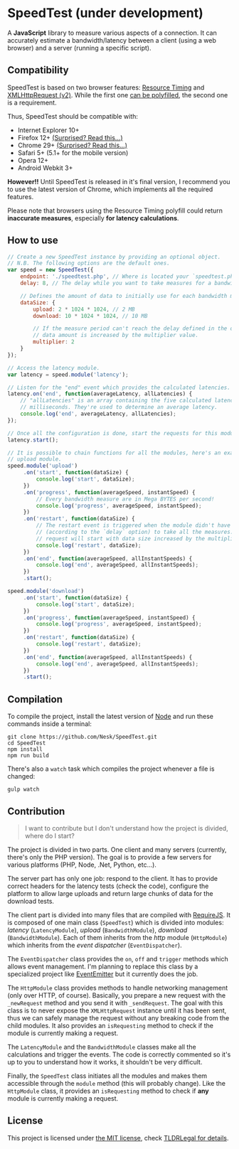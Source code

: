 # SpeedTest (under development)

A __JavaScript__ library to measure various aspects of a connection. It can accurately estimate a bandwidth/latency between a client (using a web browser) and a server (running a specific script).

## Compatibility

SpeedTest is based on two browser features: [Resource Timing](http://caniuse.com/#feat=resource-timing) and [XMLHttpRequest (v2)](http://caniuse.com/#feat=xhr2). While the first one [can be polyfilled](client/timing.js), the second one is a requirement.

Thus, SpeedTest should be compatible with:

* Internet Explorer 10+
* Firefox 12+ [(Surprised? Read this…)](https://github.com/Fyrd/caniuse/blob/master/features-json/xhr2.json#L22)
* Chrome 29+ [(Surprised? Read this…)](https://github.com/Fyrd/caniuse/blob/master/features-json/xhr2.json#L22)
* Safari 5+ (5.1+ for the mobile version)
* Opera 12+
* Android Webkit 3+

__However!!__ Until SpeedTest is released in it's final version, I recommend you to use the latest version of Chrome, which implements all the required features.

Please note that browsers using the Resource Timing polyfill could return __inaccurate measures__, especially __for latency calculations__.

## How to use

```javascript
// Create a new SpeedTest instance by providing an optional object.
// N.B. The following options are the default ones.
var speed = new SpeedTest({
    endpoint: './speedtest.php', // Where is located your `speedtest.php` file.
    delay: 8, // The delay while you want to take measures for a bandwidth measure.

    // Defines the amount of data to initially use for each bandwidth module.
    dataSize: {
        upload: 2 * 1024 * 1024, // 2 MB
        download: 10 * 1024 * 1024, // 10 MB

        // If the measure period can't reach the delay defined in the options, the
        // data amount is increased by the multiplier value.
        multiplier: 2
    }
});

// Access the latency module.
var latency = speed.module('latency');

// Listen for the "end" event which provides the calculated latencies.
latency.on('end', function(averageLatency, allLatencies) {
    // "allLatencies" is an array containing the five calculated latencies in
    // milliseconds. They're used to determine an average latency.
    console.log('end', averageLatency, allLatencies);
});

// Once all the configuration is done, start the requests for this module.
latency.start();

// It is possible to chain functions for all the modules, here's an example with the
// upload module.
speed.module('upload')
     .on('start', function(dataSize) {
         console.log('start', dataSize);
     })
     .on('progress', function(averageSpeed, instantSpeed) {
         // Every bandwidth measure are in Mega BYTES per second!
         console.log('progress', averageSpeed, instantSpeed);
     })
     .on('restart', function(dataSize) {
         // The restart event is triggered when the module didn't have time
         // (according to the `delay` option) to take all the measures. A new
         // request will start with data size increased by the multiplier value.
         console.log('restart', dataSize);
     })
     .on('end', function(averageSpeed, allInstantSpeeds) {
         console.log('end', averageSpeed, allInstantSpeeds);
     })
     .start();

speed.module('download')
     .on('start', function(dataSize) {
         console.log('start', dataSize);
     })
     .on('progress', function(averageSpeed, instantSpeed) {
         console.log('progress', averageSpeed, instantSpeed);
     })
     .on('restart', function(dataSize) {
         console.log('restart', dataSize);
     })
     .on('end', function(averageSpeed, allInstantSpeeds) {
         console.log('end', averageSpeed, allInstantSpeeds);
     })
     .start();
```

## Compilation

To compile the project, install the latest version of [Node](http://nodejs.org/) and run these commands inside a terminal:

```
git clone https://github.com/Nesk/SpeedTest.git
cd SpeedTest
npm install
npm run build
```

There's also a `watch` task which compiles the project whenever a file is changed:

    gulp watch

## Contribution

> I want to contribute but I don't understand how the project is divided, where do I start?

The project is divided in two parts. One client and many servers (currently, there's only the PHP version). The goal is to provide a few servers for various platforms (PHP, Node, .Net, Python, etc...).

The server part has only one job: respond to the client. It has to provide correct headers for the latency tests (check the code), configure the platform to allow large uploads and return large chunks of data for the download tests.

The client part is divided into many files that are compiled with [RequireJS](http://requirejs.org/). It is composed of one main class (`SpeedTest`) which is divided into modules: _latency_ (`LatencyModule`), _upload_ (`BandwidthModule`), _download_ (`BandwidthModule`). Each of them inherits from the _http_ module (`HttpModule`) which inherits from the _event dispatcher_ (`EventDispatcher`).

The `EventDispatcher` class provides the `on`, `off` and `trigger` methods which allows event management. I'm planning to replace this class by a specialized project like [EventEmitter](https://github.com/Wolfy87/EventEmitter) but it currently does the job.

The `HttpModule` class provides methods to handle networking management (only over HTTP, of course). Basically, you prepare a new request with the `_newRequest` method and you send it with `_sendRequest`. The goal with this class is to never expose the `XMLHttpRequest` instance until it has been sent, thus we can safely manage the request without any breaking code from the child modules. It also provides an `isRequesting` method to check if the module is currently making a request.

The `LatencyModule` and the `BandwidthModule` classes make all the calculations and trigger the events. The code is correctly commented so it's up to you to understand how it works, it shouldn't be very difficult.

Finally, the `SpeedTest` class initiates all the modules and makes them accessible through the `module` method (this will probably change). Like the `HttpModule` class, it provides an `isRequesting` method to check if __any__ module is currently making a request.

## License

This project is licensed under [the MIT license](LICENSE), check [TLDRLegal for details](https://tldrlegal.com/license/mit-license).
